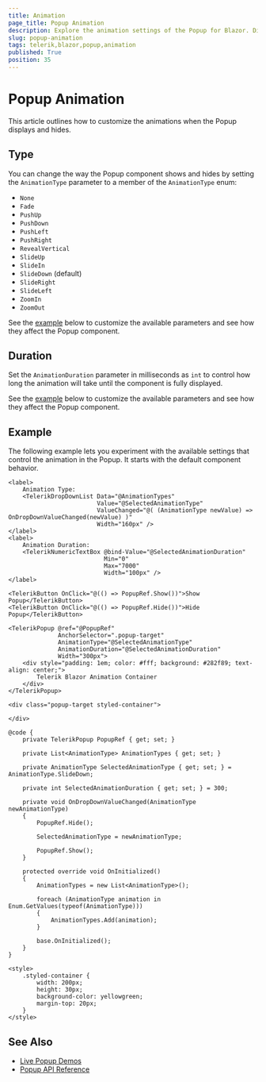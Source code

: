 ```yaml
---
title: Animation
page_title: Popup Animation
description: Explore the animation settings of the Popup for Blazor. Discover how to adjust the way the Popup appears and disappears on the screen.
slug: popup-animation
tags: telerik,blazor,popup,animation
published: True
position: 35
---
```


# Popup Animation

This article outlines how to customize the animations when the Popup displays and hides.

## Type

You can change the way the Popup component shows and hides by setting the `AnimationType` parameter to a member of the `AnimationType` enum:

* `None`
* `Fade`
* `PushUp`
* `PushDown`
* `PushLeft`
* `PushRight`
* `RevealVertical`
* `SlideUp`
* `SlideIn`
* `SlideDown` (default)
* `SlideRight`
* `SlideLeft`
* `ZoomIn`
* `ZoomOut`

See the [example](#example) below to customize the available parameters and see how they affect the Popup component.

## Duration

Set the `AnimationDuration` parameter in milliseconds as `int` to control how long the animation will take until the component is fully displayed.

See the [example](#example) below to customize the available parameters and see how they affect the Popup component.

## Example

The following example lets you experiment with the available settings that control the animation in the Popup. It starts with the default component behavior.

````CSHTML
<label>
    Animation Type:
    <TelerikDropDownList Data="@AnimationTypes"
                         Value="@SelectedAnimationType"
                         ValueChanged="@( (AnimationType newValue) => OnDropDownValueChanged(newValue) )"
                         Width="160px" />
</label>
<label>
    Animation Duration:
    <TelerikNumericTextBox @bind-Value="@SelectedAnimationDuration"
                           Min="0"
                           Max="7000"
                           Width="100px" />
</label>

<TelerikButton OnClick="@(() => PopupRef.Show())">Show Popup</TelerikButton>
<TelerikButton OnClick="@(() => PopupRef.Hide())">Hide Popup</TelerikButton>

<TelerikPopup @ref="@PopupRef"
              AnchorSelector=".popup-target"
              AnimationType="@SelectedAnimationType"
              AnimationDuration="@SelectedAnimationDuration"
              Width="300px">
    <div style="padding: 1em; color: #fff; background: #282f89; text-align: center;">
        Telerik Blazor Animation Container
    </div>
</TelerikPopup>

<div class="popup-target styled-container">
    
</div>

@code {
    private TelerikPopup PopupRef { get; set; }

    private List<AnimationType> AnimationTypes { get; set; }

    private AnimationType SelectedAnimationType { get; set; } = AnimationType.SlideDown;

    private int SelectedAnimationDuration { get; set; } = 300;

    private void OnDropDownValueChanged(AnimationType newAnimationType)
    {
        PopupRef.Hide();

        SelectedAnimationType = newAnimationType;

        PopupRef.Show();
    }

    protected override void OnInitialized()
    {
        AnimationTypes = new List<AnimationType>();

        foreach (AnimationType animation in Enum.GetValues(typeof(AnimationType)))
        {
            AnimationTypes.Add(animation);
        }

        base.OnInitialized();
    }
}

<style>
    .styled-container {
        width: 200px;
        height: 30px;
        background-color: yellowgreen;
        margin-top: 20px;
    }
</style>
````

## See Also

* [Live Popup Demos](https://demos.telerik.com/blazor-ui/popup/overview)
* [Popup API Reference](/blazor-ui/api/Telerik.Blazor.Components.TelerikPopup)
